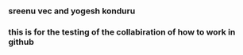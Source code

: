 ### sreenu vec and yogesh konduru
### this is for the testing of the collabiration of how to work in github
